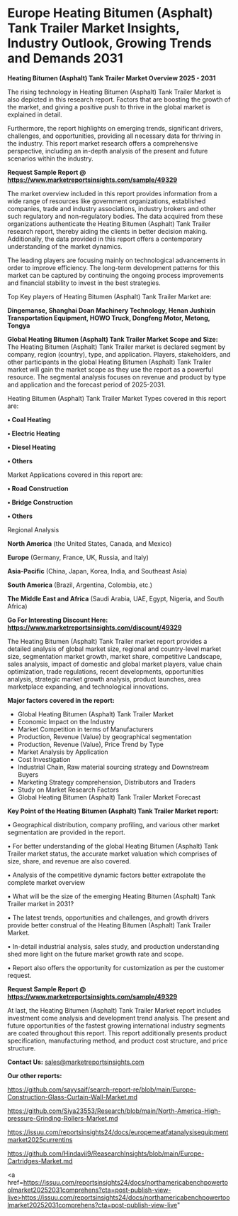 # Europe Heating Bitumen (Asphalt) Tank Trailer Market Insights, Industry Outlook, Growing Trends and Demands 2031

<Strong> Heating Bitumen (Asphalt) Tank Trailer Market Overview 2025 - 2031</strong>

The rising technology in Heating Bitumen (Asphalt) Tank Trailer Market is also depicted in this research report. Factors that are boosting the growth of the market, and giving a positive push to thrive in the global market is explained in detail.

Furthermore, the report highlights on emerging trends, significant drivers, challenges, and opportunities, providing all necessary data for thriving in the industry. This report market research offers a comprehensive perspective, including an in-depth analysis of the present and future scenarios within the industry.

<strong>Request Sample Report @ <a href=https://www.marketreportsinsights.com/sample/49329>https://www.marketreportsinsights.com/sample/49329</a></strong>

The market overview included in this report provides information from a wide range of resources like government organizations, established companies, trade and industry associations, industry brokers and other such regulatory and non-regulatory bodies. The data acquired from these organizations authenticate the Heating Bitumen (Asphalt) Tank Trailer research report, thereby aiding the clients in better decision making. Additionally, the data provided in this report offers a contemporary understanding of the market dynamics.

The leading players are focusing mainly on technological advancements in order to improve efficiency. The long-term development patterns for this market can be captured by continuing the ongoing process improvements and financial stability to invest in the best strategies.

Top Key players of Heating Bitumen (Asphalt) Tank Trailer Market are:

<strong>Dingemanse, Shanghai Doan Machinery Technology, Henan Jushixin Transportation Equipment, HOWO Truck, Dongfeng Motor, Metong, Tongya</strong>

<strong><b>Global Heating Bitumen (Asphalt) Tank Trailer Market Scope and Size:</b></strong>
The Heating Bitumen (Asphalt) Tank Trailer market is declared segment by company, region (country), type, and application. Players, stakeholders, and other participants in the global Heating Bitumen (Asphalt) Tank Trailer market will gain the market scope as they use the report as a powerful resource. The segmental analysis focuses on revenue and product by type and application and the forecast period of 2025-2031.

Heating Bitumen (Asphalt) Tank Trailer Market Types covered in this report are:

<strong>•  Coal Heating

•  Electric Heating

•  Diesel Heating

•  Others</strong>

Market Applications covered in this report are:

<strong>•  Road Construction

•  Bridge Construction

•  Others</strong> 

Regional Analysis

<strong>North America</strong> (the United States, Canada, and Mexico)

<strong>Europe</strong> (Germany, France, UK, Russia, and Italy)

<strong>Asia-Pacific</strong> (China, Japan, Korea, India, and Southeast Asia)

<strong>South America</strong> (Brazil, Argentina, Colombia, etc.)

<strong>The Middle East and Africa</strong> (Saudi Arabia, UAE, Egypt, Nigeria, and South Africa)

<strong>Go For Interesting Discount Here: <a href=https://www.marketreportsinsights.com/discount/49329>https://www.marketreportsinsights.com/discount/49329</a></strong>

The Heating Bitumen (Asphalt) Tank Trailer market report provides a detailed analysis of global market size, regional and country-level market size, segmentation market growth, market share, competitive Landscape, sales analysis, impact of domestic and global market players, value chain optimization, trade regulations, recent developments, opportunities analysis, strategic market growth analysis, product launches, area marketplace expanding, and technological innovations.

<strong><b>Major factors covered in the report:</b></strong>
<ul>
  <li>Global Heating Bitumen (Asphalt) Tank Trailer Market </li>
  <li>Economic Impact on the Industry</li>
  <li>Market Competition in terms of Manufacturers</li>
  <li>Production, Revenue (Value) by geographical segmentation</li>
  <li>Production, Revenue (Value), Price Trend by Type</li>
  <li>Market Analysis by Application</li>
  <li>Cost Investigation</li>
  <li>Industrial Chain, Raw material sourcing strategy and Downstream Buyers</li>
  <li>Marketing Strategy comprehension, Distributors and Traders</li>
  <li>Study on Market Research Factors</li>
  <li>Global Heating Bitumen (Asphalt) Tank Trailer Market Forecast</li>
</ul>

<strong><b>Key Point of the Heating Bitumen (Asphalt) Tank Trailer Market report:</b></strong>

• Geographical distribution, company profiling, and various other market segmentation are provided in the report.

• For better understanding of the global Heating Bitumen (Asphalt) Tank Trailer market status, the accurate market valuation which comprises of size, share, and revenue are also covered.

• Analysis of the competitive dynamic factors better extrapolate the complete market overview

• What will be the size of the emerging Heating Bitumen (Asphalt) Tank Trailer market in 2031?

• The latest trends, opportunities and challenges, and growth drivers provide better construal of the Heating Bitumen (Asphalt) Tank Trailer Market.

• In-detail industrial analysis, sales study, and production understanding shed more light on the future market growth rate and scope.

• Report also offers the opportunity for customization as per the customer request.

<strong>Request Sample Report @ <a href=https://www.marketreportsinsights.com/sample/49329>https://www.marketreportsinsights.com/sample/49329</a></strong>

At last, the Heating Bitumen (Asphalt) Tank Trailer Market report includes investment come analysis and development trend analysis. The present and future opportunities of the fastest growing international industry segments are coated throughout this report. This report additionally presents product specification, manufacturing method, and product cost structure, and price structure.

<strong>Contact Us:</strong>
sales@marketreportsinsights.com

<strong>Our other reports:</strong>

<a href=https://github.com/sayysaif/search-report-re/blob/main/Europe-Construction-Glass-Curtain-Wall-Market.md>https://github.com/sayysaif/search-report-re/blob/main/Europe-Construction-Glass-Curtain-Wall-Market.md</a>

<a href=https://github.com/Siya23553/Research/blob/main/North-America-High-pressure-Grinding-Rollers-Market.md>https://github.com/Siya23553/Research/blob/main/North-America-High-pressure-Grinding-Rollers-Market.md</a>

<a href=https://issuu.com/reportsinsights24/docs/europemeatfatanalysisequipmentmarket2025currentins>https://issuu.com/reportsinsights24/docs/europemeatfatanalysisequipmentmarket2025currentins</a>

<a href=https://github.com/Hindavii9/ReasearchInsights/blob/main/Europe-Cartridges-Market.md>https://github.com/Hindavii9/ReasearchInsights/blob/main/Europe-Cartridges-Market.md</a>

<a href=https://issuu.com/reportsinsights24/docs/northamericabenchpowertoolmarket20252031comprehens?cta=post-publish-view-live>https://issuu.com/reportsinsights24/docs/northamericabenchpowertoolmarket20252031comprehens?cta=post-publish-view-live</a>"
